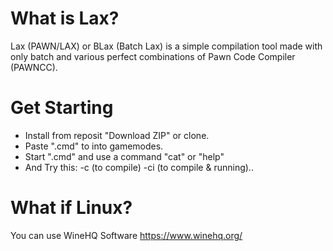 # What is Lax?
Lax (PAWN/LAX) or BLax (Batch Lax) is a simple compilation tool made with only batch and various perfect combinations of Pawn Code Compiler (PAWNCC).
# Get Starting
- Install from reposit "Download ZIP" or clone.
- Paste ".cmd" to into gamemodes.
- Start ".cmd" and use a command "cat" or "help"
- And Try this: -c (to compile) -ci (to compile & running)..
# What if Linux?
You can use WineHQ Software https://www.winehq.org/
